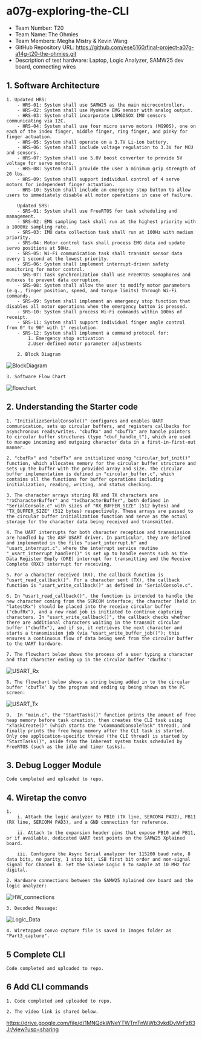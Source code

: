 # a07g-exploring-the-CLI

* Team Number: T20 
* Team Name: The Ohmies
* Team Members: Megha Mistry & Kevin Wang
* GitHub Repository URL: https://github.com/ese5160/final-project-a07g-a14g-t20-the-ohmies.git
* Description of test hardware: Laptop, Logic Analyzer, SAMW25 dev board, connecting wires

## 1. Software Architecture

    1. Updated HRS:
        - HRS-01: System shall use SAMW25 as the main microcontroller.
        - HRS-02: System shall use MyoWare EMG sensor with analog output.
        - HRS-03: System shall incorporate LSM6DSOX IMU sensors communicating via I2C.
        - HRS-04: System shall use four micro servo motors (MG90S), one on each of the index finger, middle finger, ring finger, and pinky for finger actuation.
        - HRS-05: System shall operate on a 3.7V Li-ion battery.
        - HRS-06: System shall include voltage regulation to 3.3V for MCU and sensors.
        - HRS-07: System shall use 5.0V boost converter to provide 5V voltage for servo motors.
        - HRS-08: System shall provide the user a minimum grip strength of 20 lbs.
        - HRS-09: System shall support individual control of 4 servo motors for independent finger actuation.
        - HRS-10: System shall include an emergency stop button to allow users to immediately disable all motor operations in case of failure.

        Updated SRS:
        - SRS-01: System shall use FreeRTOS for task scheduling and management.
        - SRS-02: EMG sampling task shall run at the highest priority with a 1000Hz sampling rate.
        - SRS-03: IMU data collection task shall run at 100Hz with medium priority.
        - SRS-04: Motor control task shall process EMG data and update servo positions at 50Hz.
        - SRS-05: Wi-Fi communication task shall transmit sensor data every 1 second at the lowest priority.
        - SRS-06: System shall implement interrupt-driven safety monitoring for motor control.
        - SRS-07: Task synchronization shall use FreeRTOS semaphores and mutexes to prevent data corruption.
        - SRS-08: System shall allow the user to modify motor parameters (e.g., finger position, speed, and torque limits) through Wi-Fi commands.
        - SRS-09: System shall implement an emergency stop function that disables all motor operations when the emergency button is pressed.
        - SRS-10: System shall process Wi-Fi commands within 100ms of receipt.
        - SRS-11: System shall support individual finger angle control from 0° to 90° with 1° resolution.
        - SRS-12: System shall implement a command protocol for:
            1. Emergency stop activation
            2.User-defined motor parameter adjustments

        2. Block Diagram

![BlockDiagram](Images/block_diagram.png)


    3. Software Flow Chart

![flowchart](Images/flowchart.png)

## 2. Understanding the Starter code

    1. "InitializeSerialConsole()" configures and enables UART communication, sets up circular buffers, and registers callbacks for asynchronous reads/writes. "cbufRx" and "cbufTx" are handle pointers to circular buffer structures (type "cbuf_handle_t"), which are used to manage incoming and outgoing character data in a first-in-first-out manner.

    2. "cbufRx" and "cbufTx" are initialized using "circular_buf_init()" function, which allocates memory for the circular buffer structure and sets up the buffer with the provided array and size. The circular buffer implementation is defined in "circular_buffer.c", which contains all the functions for buffer operations including initialization, reading, writing, and status checking.

    3. The character arrays storing RX and TX characters are "rxCharacterBuffer" and "txCharacterBuffer", both defined in "SerialConsole.c" with sizes of "RX_BUFFER_SIZE" (512 bytes) and "TX_BUFFER_SIZE" (512 bytes) respectively. These arrays are passed to the circular buffer initialization function and serve as the actual storage for the character data being received and transmitted.
    
    4. The UART interrupts for both character reception and transmission are handled by the ASF USART driver. In particular, they are defined and implemented in the files "usart_interrupt.h" and "usart_interrupt.c", where the interrupt service routine "_usart_interrupt_handler()" is set up to handle events such as the Data Register Empty (DRE) interrupt for transmitting and the Receive Complete (RXC) interrupt for receiving.

    5. For a character received (RX), the callback function is "usart_read_callback()". For a character sent (TX), the callback function is "usart_write_callback()" as defined in "SerialConsole.c".

    6. In "usart_read_callback()", the function is intended to handle the new character coming from the SERCOM interface; the character (held in "latestRx") should be placed into the receive circular buffer ("cbufRx"), and a new read job is initiated to continue capturing characters. In "usart_write_callback()", the callback checks whether there are additional characters waiting in the transmit circular buffer ("cbufTx"), and if so, it retrieves the next character and starts a transmission job (via "usart_write_buffer_job()"); this ensures a continuous flow of data being sent from the circular buffer to the UART hardware.

    7. The flowchart below shows the process of a user typing a character and that character ending up in the circular buffer 'cbufRx':
![USART_Rx](Images/Part2_Q7.jpg)

    8. The flowchart below shows a string being added in to the circular buffer 'cbufTx' by the program and ending up being shown on the PC screen:
![USART_Tx](Images/Part2_Q8.jpg)

    9.  In "main.c", the "StartTasks()" function prints the amount of free heap memory before task creation, then creates the CLI task using "xTaskCreate()" (which starts the "vCommandConsoleTask" thread), and finally prints the free heap memory after the CLI task is started. Only one application-specific thread (the CLI thread) is started by "StartTasks()", aside from the inherent system tasks scheduled by FreeRTOS (such as the idle and timer tasks).

## 3. Debug Logger Module

    Code completed and uploaded to repo.

## 4. Wiretap the convo
    
    1.
        i. Attach the logic analyzer to PB10 (TX line, SERCOM4 PAD2), PB11 (RX line, SERCOM4 PAD3), and a GND connection for reference.

        ii. Attach to the expansion header pins that expose PB10 and PB11, or if available, dedicated UART test points on the SAMW25 Xplained board.

        iii. Configure the Async Serial analyzer for 115200 baud rate, 8 data bits, no parity, 1 stop bit, LSB first bit order and non-signal signal for Channel 0. Set the Saleae Logic 8 to sample at 10 MHz for digital. 

    2. Hardware connections between the SAMW25 Xplained dev board and the logic analyzer:
![HW_connections](Images/Part3_hardware.jpg)

    3. Decoded Message:
![Logic_Data](Images/Part3_ss.png)

    4. Wiretapped convo capture file is saved in Images folder as "Part3_capture".

## 5 Complete CLI

    Code completed and uploaded to repo.

## 6 Add CLI commands

    1. Code completed and uploaded to repo.
    
    2. The video link is shared below.

https://drive.google.com/file/d/1MNQdkWNeYTWTmTnWWb3vkdDvMrFz83Jr/view?usp=sharing
